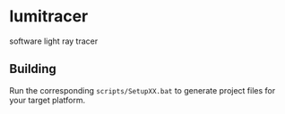 # lumitracer
software light ray tracer

## Building
Run the corresponding `scripts/SetupXX.bat` to generate project files for your target platform.
